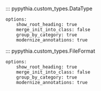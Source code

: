
::: pypythia.custom_types.DataType

    options:
        show_root_heading: true
        merge_init_into_class: false
        group_by_category: true
        modernize_annotations: true

::: pypythia.custom_types.FileFormat

    options:
        show_root_heading: true
        merge_init_into_class: false
        group_by_category: true
        modernize_annotations: true
